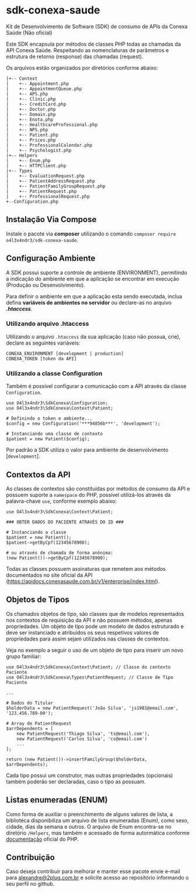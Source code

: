 # sdk-conexa-saude

Kit de Desenvolvimento de Software (SDK) de consumo de APIs da Conexa Saúde (Não oficial)

Este SDK encapsula por métodos de classes PHP todas as chamadas da API Conexa Saúde.
Respeitando as nomenclaturas de parâmetros e estrutura de retorno (response) das chamadas (request).

Os arquivos estão organizados por diretórios conforme abaixo:

```
|+-- Context
|    +-- Appointment.php
|    +-- AppointmentQueue.php
|    +-- APS.php
|    +-- Clinic.php
|    +-- CreditCard.php
|    +-- Doctor.php
|    +-- Domain.php
|    +-- Enota.php
|    +-- HealthcareProfessional.php
|    +-- NPS.php
|    +-- Patient.php
|    +-- Prices.php
|    +-- ProfessionalCalendar.php
|    +-- Psychologist.php
|+-- Helpers
|    +-- Enum.php
|    +-- HTTPClient.php
|+-- Types
|    +-- EvaluationRequest.php
|    +-- PatientAddressRequest.php
|    +-- PatientFamilyGroupRequest.php
|    +-- PatientRequest.php
|    +-- ProfessionalRequest.php
+--Configuration.php
```

## Instalação Via Compose

Instale o pacote via **composer** utilizando o comando ```composer require o4l3x4ndr3/sdk-conexa-saude```.

## Configuração Ambiente

A SDK possui suporte a controle de ambiente (ENVIRONMENT), permitindo a indicação do ambiente em que a aplicação se
encontrar
em execução (Produção ou Desenvolvimento).

Para definir o ambiente em que a aplicação esta sendo executada, inclua defina **variáveis de ambientes no servidor** ou
declare-as no arquivo _**.htaccess**_.

### Utilizando arquivo .htaccess

Utilizando o arquivo ```.htaccess``` da sua aplicação (caso não possua, crie), declare as seguintes variáveis:

```
CONEXA_ENVIRONMENT [development | production]
CONEXA_TOKEN [token da API]
```

### Utilizando a classe Configuration
Também é possível configurar a comunicação com a API através da classe ``Configuration``.
```
use O4l3x4ndr3\SdkConexa\Configuration;
use O4l3x4ndr3\SdkConexa\Context\Patient;

# Definindo o token e ambiente... 
$config = new Configuration('***94856b***', 'development');

# Instanciando uma classe de contexto
$patient = new Patient($config);
```

Por padrão a SDK utiliza o valor para ambiente de desenvolvimento [```development```].

## Contextos da API

As classes de contextos são constituídas por métodos de consumo da API e possuem suporte a ```namespace``` do PHP,
possível utilizá-los através da palavra-chave ```use```, conforme exemplo abaixo:

```
use O4l3x4ndr3\SdkConexa\Context\Patient;

### OBTER DADOS DO PACIENTE ATRAVÉS DO ID ###

# Instanciando a classe
$patient = new Patient();
$patient->getByCpf(12345678900);

# ou através de chamada de forma anônima:
(new Patient())->getByCpf(12345678900);
```

Todas as classes possuem assinaturas que remetem aos métodos documentados no site oficial da
API (https://apidocs.conexasaude.com.br/v1/enterprise/index.html).

## Objetos de Tipos

Os chamados objetos de tipo, são classes que de modelos representados nos contextos de requisição da API e não possuem
métodos, apenas propriedades. Um objeto de tipo pode um modelo de dados estruturado e deve ser instanciado e atribuídos
os seus respetivos valores de propriedades para assim sejam utilizados nas classes de contextos.

Veja no exemplo a seguir o uso de um objeto de tipo para inserir um novo grupo familiar:

```
use O4l3x4ndr3\SdkConexa\Context\Patient; // Classe do contexto Paciente
use O4l3x4ndr3\SdkConexa\Types\PatientRequest; // Classe de Tipo Paciente

...

# Dados do Titular
$holderData = new PatientRequest('João Silva', 'js1981@email.com', '123.456.789-00');

# Array de PatientRequest 
$arrDependents = [
    new PatientRequest('Thiago Silva', 'ts@email.com'),
    new PatientRequest('Carlos Silva', 'cs@email.com')
    ...
];

return (new Patient())->insertFamilyGroup($holderData, $arrDependents);
```

Cada tipo possui um construtor, mas outras propriedades (opcionais) também poderão ser declaradas, caso o tipo as
possuam.

## Listas enumeradas (ENUM)

Como forma de auxiliar o preenchimento de alguns valores de lista, a bibliotéca disponibiliza um arquivo de lista
enumeradas (Enum), como sexo, cidade, dias da semana e outros. O arquivo de Enum encontra-se no diretório
```/Helpers```, mas também e acessado de forma autormática
conforme [documentação](https://www.php.net/manual/pt_BR/language.enumerations.basics.php) oficial do PHP.

## Contribuição ##

Caso deseja contribuir para melhorar e manter esse pacote envie e-mail para alexandre@2plug.com.br e solicite acesso ao
repositório informando o seu perfil no github.
